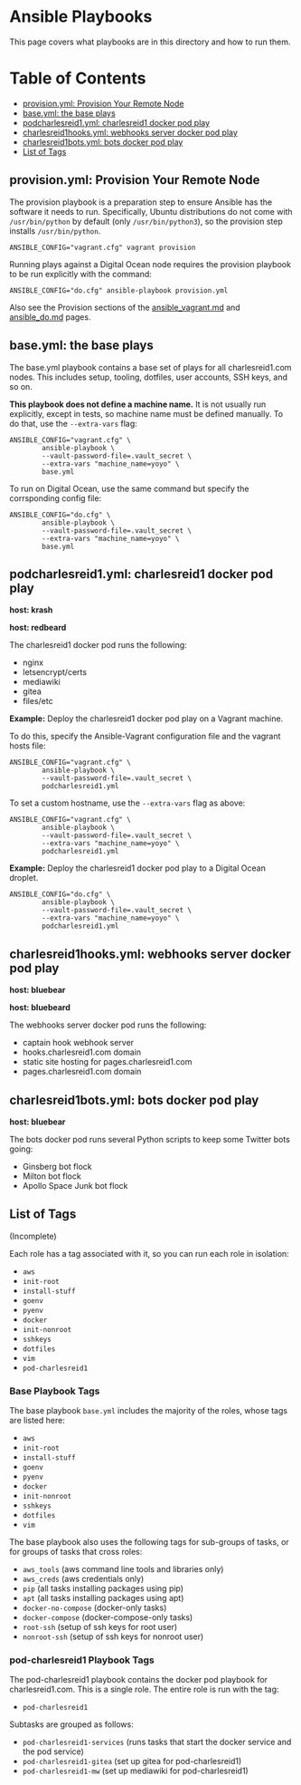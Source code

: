 # Ansible Playbooks

This page covers what playbooks are in this directory
and how to run them.


Table of Contents
=================

* [provision\.yml: Provision Your Remote Node](#provisionyml-provision-your-remote-node)
* [base\.yml: the base plays](#baseyml-the-base-plays)
* [podcharlesreid1\.yml: charlesreid1 docker pod play](#podcharlesreid1yml-charlesreid1-docker-pod-play)
* [charlesreid1hooks\.yml: webhooks server docker pod play](#charlesreid1hooksyml-webhooks-server-docker-pod-play)
* [charlesreid1bots\.yml: bots docker pod play](#charlesreid1botsyml-bots-docker-pod-play)
* [List of Tags](#list-of-tags)


## provision.yml: Provision Your Remote Node

The provision playbook is a preparation step to ensure
Ansible has the software it needs to run. Specifically,
Ubuntu distributions do not come with `/usr/bin/python`
by default (only `/usr/bin/python3`), so the provision
step installs `/usr/bin/python`.

```plain
ANSIBLE_CONFIG="vagrant.cfg" vagrant provision
```

Running plays against a Digital Ocean node requires
the provision playbook to be run explicitly with the
command:

```plain
ANSIBLE_CONFIG="do.cfg" ansible-playbook provision.yml
```

Also see the Provision sections of the 
[ansible_vagrant.md](ansible_vagrant.md)
and [ansible_do.md](ansible_do.md) pages.


## base.yml: the base plays

The base.yml playbook contains a base set of plays for all
charlesreid1.com nodes. This includes setup, tooling, dotfiles,
user accounts, SSH keys, and so on.

**This playbook does not define a machine name.** It is not
usually run explicitly, except in tests, so machine name must
be defined manually. To do that, use the `--extra-vars` flag:

```plain
ANSIBLE_CONFIG="vagrant.cfg" \
        ansible-playbook \
        --vault-password-file=.vault_secret \
        --extra-vars "machine_name=yoyo" \
        base.yml
```

To run on Digital Ocean, use the same command
but specify the corrsponding config file:

```plain
ANSIBLE_CONFIG="do.cfg" \
        ansible-playbook \
        --vault-password-file=.vault_secret \
        --extra-vars "machine_name=yoyo" \
        base.yml
```


## podcharlesreid1.yml: charlesreid1 docker pod play

**host: krash**

**host: redbeard**

The charlesreid1 docker pod runs the following:

- nginx
- letsencrypt/certs
- mediawiki
- gitea
- files/etc

**Example:** Deploy the charlesreid1 docker pod play
on a Vagrant machine.

To do this, specify the Ansible-Vagrant configuration file 
and the vagrant hosts file:

```plain
ANSIBLE_CONFIG="vagrant.cfg" \
        ansible-playbook \
        --vault-password-file=.vault_secret \
        podcharlesreid1.yml
```

To set a custom hostname, use the `--extra-vars` flag as above:

```plain
ANSIBLE_CONFIG="vagrant.cfg" \
        ansible-playbook \
        --vault-password-file=.vault_secret \
        --extra-vars "machine_name=yoyo" \
        podcharlesreid1.yml
```

**Example:** Deploy the charlesreid1 docker pod play
to a Digital Ocean droplet.

```plain
ANSIBLE_CONFIG="do.cfg" \
        ansible-playbook \
        --vault-password-file=.vault_secret \
        --extra-vars "machine_name=yoyo" \
        podcharlesreid1.yml
```


## charlesreid1hooks.yml: webhooks server docker pod play

**host: bluebear**

**host: bluebeard**

The webhooks server docker pod runs the following:

- captain hook webhook server
- hooks.charlesreid1.com domain
- static site hosting for pages.charlesreid1.com
- pages.charlesreid1.com domain


## charlesreid1bots.yml: bots docker pod play

**host: bluebear**

The bots docker pod runs several Python 
scripts to keep some Twitter bots going:

- Ginsberg bot flock
- Milton bot flock
- Apollo Space Junk bot flock


## List of Tags

(Incomplete)

Each role has a tag associated with it, so you can
run each role in isolation:

* `aws`
* `init-root`
* `install-stuff`
* `goenv`
* `pyenv`
* `docker`
* `init-nonroot`
* `sshkeys`
* `dotfiles`
* `vim`
* `pod-charlesreid1`


### Base Playbook Tags

The base playbook `base.yml` includes the majority of
the roles, whose tags are listed here:

* `aws`
* `init-root`
* `install-stuff`
* `goenv`
* `pyenv`
* `docker`
* `init-nonroot`
* `sshkeys`
* `dotfiles`
* `vim`

The base playbook also uses the following tags
for sub-groups of tasks, or for groups of tasks
that cross roles:

* `aws_tools` (aws command line tools and libraries only)
* `aws_creds` (aws credentials only)
* `pip` (all tasks installing packages using pip)
* `apt` (all tasks installing packages using apt)
* `docker-no-compose` (docker-only tasks)
* `docker-compose`  (docker-compose-only tasks)
* `root-ssh` (setup of ssh keys for root user)
* `nonroot-ssh` (setup of ssh keys for nonroot user)

### pod-charlesreid1 Playbook Tags

The pod-charlesreid1 playbook contains the docker pod
playbook for charlesreid1.com. This is a single role.
The entire role is run with the tag:

* `pod-charlesreid1`

Subtasks are grouped as follows:

* `pod-charlesreid1-services` (runs tasks that start the docker service and the pod service)
* `pod-charlesreid1-gitea` (set up gitea for pod-charlesreid1)
* `pod-charlesreid1-mw` (set up mediawiki for pod-charlesreid1)


